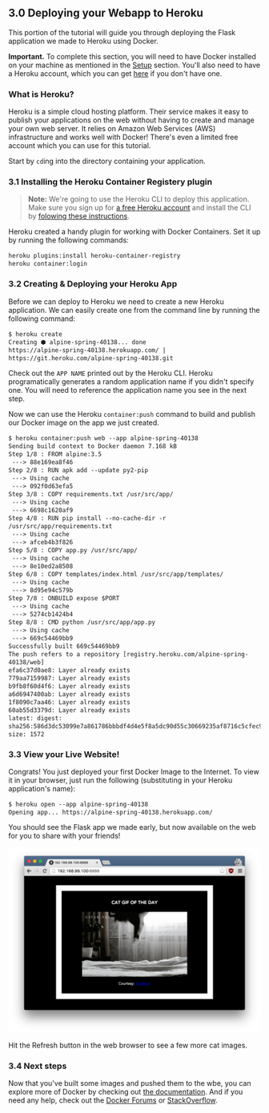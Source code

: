 ## 3.0 Deploying your Webapp to Heroku

This portion of the tutorial will guide you through deploying the Flask application we made to Heroku using Docker.

**Important.**
To complete this section, you will need to have Docker installed on your machine as mentioned in the [Setup](./setup.md) section. You'll also need to have a Heroku account, which you can get [here](https://signup.heroku.com/) if you don't have one.

### What is Heroku?
Heroku is a simple cloud hosting platform. Their service makes it easy to publish your applications on the web without having to create and manage your own web server.  It relies on Amazon Web Services (AWS) infrastructure and works well with Docker!  There's even a limited free account which you can use for this tutorial.

Start by `cd`ing into the directory containing your application.  

### 3.1 Installing the Heroku Container Registery plugin

>**Note:** We're going to use the Heroku CLI to deploy this application.  Make sure you sign up for [a free Heroku account](https://signup.heroku.com/) and install the CLI by [folowing these instructions](https://devcenter.heroku.com/articles/heroku-cli).

Heroku created a handy plugin for working with Docker Containers. Set it up by running the following commands:

```
heroku plugins:install heroku-container-registry
heroku container:login
```

### 3.2 Creating & Deploying your Heroku App

Before we can deploy to Heroku we need to create a new Heroku application. We can easily create one from the command line by running the following command:

```
$ heroku create
Creating ⬢ alpine-spring-40138... done
https://alpine-spring-40138.herokuapp.com/ | https://git.heroku.com/alpine-spring-40138.git
```

Check out the `APP NAME` printed out by the Heroku CLI.  Heroku programatically generates a random application name if you didn't specify one. You will need to reference the application name you see in the next step.

Now we can use the Heroku `container:push` command to build and publish our Docker image on the app we just created.

```
$ heroku container:push web --app alpine-spring-40138
Sending build context to Docker daemon 7.168 kB
Step 1/8 : FROM alpine:3.5
 ---> 88e169ea8f46
Step 2/8 : RUN apk add --update py2-pip
 ---> Using cache
 ---> 092f0d63efa5
Step 3/8 : COPY requirements.txt /usr/src/app/
 ---> Using cache
 ---> 6698c1620af9
Step 4/8 : RUN pip install --no-cache-dir -r /usr/src/app/requirements.txt
 ---> Using cache
 ---> afceb4b3f826
Step 5/8 : COPY app.py /usr/src/app/
 ---> Using cache
 ---> 8e10ed2a8508
Step 6/8 : COPY templates/index.html /usr/src/app/templates/
 ---> Using cache
 ---> 8d95e94c579b
Step 7/8 : ONBUILD expose $PORT
 ---> Using cache
 ---> 5274cb1424b4
Step 8/8 : CMD python /usr/src/app/app.py
 ---> Using cache
 ---> 669c54469bb9
Successfully built 669c54469bb9
The push refers to a repository [registry.heroku.com/alpine-spring-40138/web]
efa6c37d0ae8: Layer already exists
779aa7159987: Layer already exists
b9fb8f60d4f6: Layer already exists
a6d6947400ab: Layer already exists
1f8090c7aa46: Layer already exists
60ab55d3379d: Layer already exists
latest: digest: sha256:586d3dc53099e7a861786bbbdf4d4e5f8a5dc90d55c30669235af8716c5cfec9 size: 1572
```
### 3.3 View your Live Website!

Congrats! You just deployed your first Docker Image to the Internet.  To view it in your browser, just run the following (substituting in your Heroku application's name):

```
$ heroku open --app alpine-spring-40138
Opening app... https://alpine-spring-40138.herokuapp.com/
```
You should see the Flask app we made early, but now available on the web for you to share with your friends!

<img src="../images/catgif.png" title="static">

Hit the Refresh button in the web browser to see a few more cat images.

### 3.4 Next steps
Now that you've built some images and pushed them to the wbe, you can explore more of Docker by checking out [the documentation](https://docs.docker.com). And if you need any help, check out the [Docker Forums](forums.docker.com) or [StackOverflow](https://stackoverflow.com/tags/docker/).
